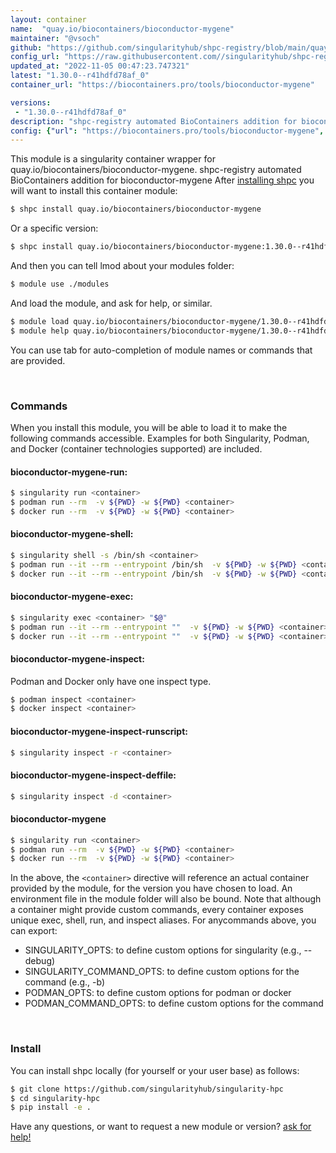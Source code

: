 ```yaml
---
layout: container
name:  "quay.io/biocontainers/bioconductor-mygene"
maintainer: "@vsoch"
github: "https://github.com/singularityhub/shpc-registry/blob/main/quay.io/biocontainers/bioconductor-mygene/container.yaml"
config_url: "https://raw.githubusercontent.com//singularityhub/shpc-registry/main/quay.io/biocontainers/bioconductor-mygene/container.yaml"
updated_at: "2022-11-05 00:47:23.747321"
latest: "1.30.0--r41hdfd78af_0"
container_url: "https://biocontainers.pro/tools/bioconductor-mygene"

versions:
 - "1.30.0--r41hdfd78af_0"
description: "shpc-registry automated BioContainers addition for bioconductor-mygene"
config: {"url": "https://biocontainers.pro/tools/bioconductor-mygene", "maintainer": "@vsoch", "description": "shpc-registry automated BioContainers addition for bioconductor-mygene", "latest": {"1.30.0--r41hdfd78af_0": "sha256:efeaf564c12d756f95a4b0e35a7add88b80ed4a3cb56b8130441aebf3d2efe9e"}, "tags": {"1.30.0--r41hdfd78af_0": "sha256:efeaf564c12d756f95a4b0e35a7add88b80ed4a3cb56b8130441aebf3d2efe9e"}, "docker": "quay.io/biocontainers/bioconductor-mygene"}
---
```


This module is a singularity container wrapper for quay.io/biocontainers/bioconductor-mygene.
shpc-registry automated BioContainers addition for bioconductor-mygene
After [installing shpc](#install) you will want to install this container module:


```bash
$ shpc install quay.io/biocontainers/bioconductor-mygene
```

Or a specific version:

```bash
$ shpc install quay.io/biocontainers/bioconductor-mygene:1.30.0--r41hdfd78af_0
```

And then you can tell lmod about your modules folder:

```bash
$ module use ./modules
```

And load the module, and ask for help, or similar.

```bash
$ module load quay.io/biocontainers/bioconductor-mygene/1.30.0--r41hdfd78af_0
$ module help quay.io/biocontainers/bioconductor-mygene/1.30.0--r41hdfd78af_0
```

You can use tab for auto-completion of module names or commands that are provided.

<br>

### Commands

When you install this module, you will be able to load it to make the following commands accessible.
Examples for both Singularity, Podman, and Docker (container technologies supported) are included.

#### bioconductor-mygene-run:

```bash
$ singularity run <container>
$ podman run --rm  -v ${PWD} -w ${PWD} <container>
$ docker run --rm  -v ${PWD} -w ${PWD} <container>
```

#### bioconductor-mygene-shell:

```bash
$ singularity shell -s /bin/sh <container>
$ podman run --it --rm --entrypoint /bin/sh  -v ${PWD} -w ${PWD} <container>
$ docker run --it --rm --entrypoint /bin/sh  -v ${PWD} -w ${PWD} <container>
```

#### bioconductor-mygene-exec:

```bash
$ singularity exec <container> "$@"
$ podman run --it --rm --entrypoint ""  -v ${PWD} -w ${PWD} <container> "$@"
$ docker run --it --rm --entrypoint ""  -v ${PWD} -w ${PWD} <container> "$@"
```

#### bioconductor-mygene-inspect:

Podman and Docker only have one inspect type.

```bash
$ podman inspect <container>
$ docker inspect <container>
```

#### bioconductor-mygene-inspect-runscript:

```bash
$ singularity inspect -r <container>
```

#### bioconductor-mygene-inspect-deffile:

```bash
$ singularity inspect -d <container>
```



#### bioconductor-mygene

```bash
$ singularity run <container>
$ podman run --rm  -v ${PWD} -w ${PWD} <container>
$ docker run --rm  -v ${PWD} -w ${PWD} <container>
```


In the above, the `<container>` directive will reference an actual container provided
by the module, for the version you have chosen to load. An environment file in the
module folder will also be bound. Note that although a container
might provide custom commands, every container exposes unique exec, shell, run, and
inspect aliases. For anycommands above, you can export:

 - SINGULARITY_OPTS: to define custom options for singularity (e.g., --debug)
 - SINGULARITY_COMMAND_OPTS: to define custom options for the command (e.g., -b)
 - PODMAN_OPTS: to define custom options for podman or docker
 - PODMAN_COMMAND_OPTS: to define custom options for the command

<br>

### Install

You can install shpc locally (for yourself or your user base) as follows:

```bash
$ git clone https://github.com/singularityhub/singularity-hpc
$ cd singularity-hpc
$ pip install -e .
```

Have any questions, or want to request a new module or version? [ask for help!](https://github.com/singularityhub/singularity-hpc/issues)